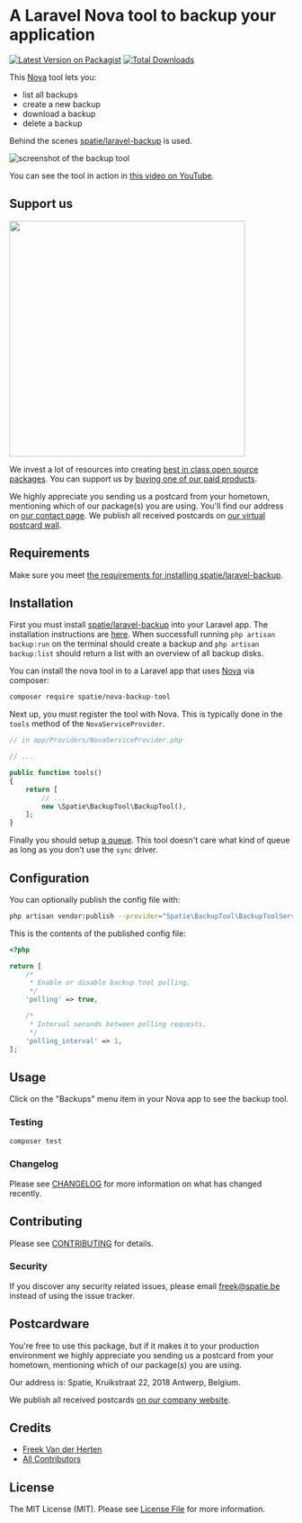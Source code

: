 # A Laravel Nova tool to backup your application

[![Latest Version on Packagist](https://img.shields.io/packagist/v/spatie/nova-backup-tool.svg?style=flat-square)](https://packagist.org/packages/spatie/nova-backup-tool)
[![Total Downloads](https://img.shields.io/packagist/dt/spatie/nova-backup-tool.svg?style=flat-square)](https://packagist.org/packages/spatie/nova-backup-tool)

This [Nova](https://nova.laravel.com) tool lets you:
- list all backups
- create a new backup
- download a backup
- delete a backup

Behind the scenes [spatie/laravel-backup](https://docs.spatie.be/laravel-backup) is used.

![screenshot of the backup tool](https://spatie.github.io/nova-backup-tool/screenshot.png)

You can see the tool in action in [this video on YouTube](https://www.youtube.com/watch?v=9wSi2ByavX8).

## Support us

[<img src="https://github-ads.s3.eu-central-1.amazonaws.com/nova-backup-tool.jpg?t=1" width="419px" />](https://spatie.be/github-ad-click/nova-backup-tool)

We invest a lot of resources into creating [best in class open source packages](https://spatie.be/open-source). You can support us by [buying one of our paid products](https://spatie.be/open-source/support-us).

We highly appreciate you sending us a postcard from your hometown, mentioning which of our package(s) you are using. You'll find our address on [our contact page](https://spatie.be/about-us). We publish all received postcards on [our virtual postcard wall](https://spatie.be/open-source/postcards).

## Requirements

Make sure you meet [the requirements for installing spatie/laravel-backup](https://docs.spatie.be/laravel-backup/v6/requirements).

## Installation

First you must install [spatie/laravel-backup](https://docs.spatie.be/laravel-backup) into your Laravel app. The installation instructions are [here](https://docs.spatie.be/laravel-backup/v6/installation-and-setup). When successfull running `php artisan backup:run` on the terminal should create a backup and `php artisan backup:list` should return a list with an overview of all backup disks.

You can install the nova tool in to a Laravel app that uses [Nova](https://nova.laravel.com) via composer:

```bash
composer require spatie/nova-backup-tool
```

Next up, you must register the tool with Nova. This is typically done in the `tools` method of the `NovaServiceProvider`.

```php
// in app/Providers/NovaServiceProvider.php

// ...

public function tools()
{
    return [
        // ...
        new \Spatie\BackupTool\BackupTool(),
    ];
}
```

Finally you should setup [a queue](https://laravel.com/docs/master/queues). This tool doesn't care what kind of queue as long as you don't use the `sync` driver.

## Configuration

You can optionally publish the config file with:

```bash
php artisan vendor:publish --provider="Spatie\BackupTool\BackupToolServiceProvider" --tag="config"
```

This is the contents of the published config file:

```php
<?php

return [
    /*
     * Enable or disable backup tool polling.
     */
    'polling' => true,

    /*
     * Interval seconds between polling requests.
     */
    'polling_interval' => 1,
];
```

## Usage

Click on the "Backups" menu item in your Nova app to see the backup tool.

### Testing

``` bash
composer test
```

### Changelog

Please see [CHANGELOG](CHANGELOG.md) for more information on what has changed recently.

## Contributing

Please see [CONTRIBUTING](CONTRIBUTING.md) for details.

### Security

If you discover any security related issues, please email freek@spatie.be instead of using the issue tracker.

## Postcardware

You're free to use this package, but if it makes it to your production environment we highly appreciate you sending us a postcard from your hometown, mentioning which of our package(s) you are using.

Our address is: Spatie, Kruikstraat 22, 2018 Antwerp, Belgium.

We publish all received postcards [on our company website](https://spatie.be/en/opensource/postcards).

## Credits

- [Freek Van der Herten](https://github.com/freekmurze)
- [All Contributors](../../contributors)

## License

The MIT License (MIT). Please see [License File](LICENSE.md) for more information.
